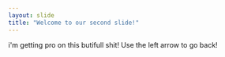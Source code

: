 ```yaml
---
layout: slide
title: "Welcome to our second slide!"
---
```

i'm getting pro on this butifull shit! 
Use the left arrow to go back!
